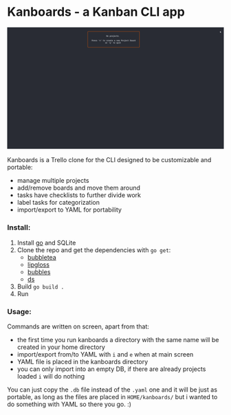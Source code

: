 # Kanboards - a Kanban CLI app  
![image](demo.gif)  

Kanboards is a Trello clone for the CLI designed to be customizable and portable:  
- manage multiple projects
- add/remove boards and move them around
- tasks have checklists to further divide work
- label tasks for categorization    
- import/export to YAML for portability   

### Install:  
1. Install [go](https://go.dev/doc/install) and SQLite
3. Clone the repo and get the dependencies with `go get`:  
    - [bubbletea](https://github.com/charmbracelet/bubbletea)
    - [lipgloss](https://github.com/charmbracelet/lipgloss)  
    - [bubbles](https://github.com/charmbracelet/bubbles)
    - [ds](https://github.com/Anacardo89/ds)  
4. Build `go build .`
5. Run

### Usage:  
Commands are written on screen, apart from that:  
- the first time you run kanboards a directory with the same name will be created in your home directory  
- import/export from/to YAML with `i` and `e` when at main screen  
- YAML file is placed in the kanboards directory  
- you can only import into an empty DB, if there are already projects loaded `i` will do nothing  

You can just copy the `.db` file instead of the `.yaml` one and it will be just as portable, as long as the files are placed in `HOME/kanboards/` but i wanted to do something with YAML so there you go. :)
